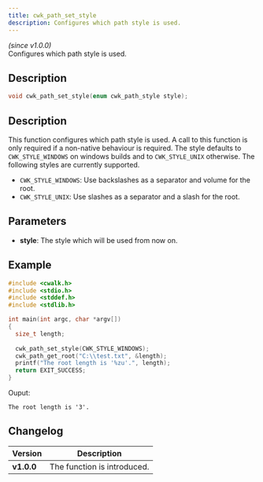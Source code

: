 ```yaml
---
title: cwk_path_set_style
description: Configures which path style is used.
---
```


_(since v1.0.0)_  
Configures which path style is used.

## Description
```c
void cwk_path_set_style(enum cwk_path_style style);
```

## Description
This function configures which path style is used. A call to this function is only required if a non-native behaviour is required. The style defaults to ``CWK_STYLE_WINDOWS`` on windows builds and to ``CWK_STYLE_UNIX`` otherwise. The following styles are currently supported.

 * ``CWK_STYLE_WINDOWS``: Use backslashes as a separator and volume for the root.
 * ``CWK_STYLE_UNIX``: Use slashes as a separator and a slash for the root.

## Parameters
 * **style**: The style which will be used from now on.

## Example
```c
#include <cwalk.h>
#include <stdio.h>
#include <stddef.h>
#include <stdlib.h>

int main(int argc, char *argv[])
{
  size_t length;
  
  cwk_path_set_style(CWK_STYLE_WINDOWS);
  cwk_path_get_root("C:\\test.txt", &length);
  printf("The root length is '%zu'.", length);
  return EXIT_SUCCESS;
}
```

Ouput:
```
The root length is '3'.
```

## Changelog

| Version    | Description                                            |
|------------|--------------------------------------------------------|
| **v1.0.0** | The function is introduced.                            |